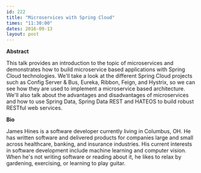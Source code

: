 ```yaml
---
id: 222
title: "Microservices with Spring Cloud"
times: "11:30:00"
dates: 2016-09-13
layout: post
---
```

 **Abstract**

This talk provides an introduction to the topic of microservices and demonstrates how to build microservice based applications with Spring Cloud technologies. We'll take a look at the different Spring Cloud projects such as Config Server & Bus, Eureka, Ribbon, Feign, and Hystrix, so we can see how they are used to implement a microservice based architecture. We'll also talk about the advantages and disadvantages of microservices and how to use Spring Data, Spring Data REST and HATEOS to build robust RESTful web services.  

**Bio**

James Hines is a software developer currently living in Columbus, OH. He has written software and delivered products for companies large and small across healthcare, banking, and insurance industries. His current interests in software development include machine learning and computer vision. When he's not writing software or reading about it, he likes to relax by gardening, exercising, or learning to play guitar.

